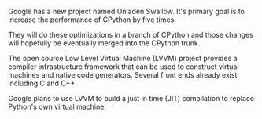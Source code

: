 Google has a new project named Unladen Swallow.  It's primary goal is to increase the performance of CPython by five times.   

They will do these optimizations in a branch of CPython and those changes will hopefully be eventually merged into the CPython trunk.

The open source Low Level Virtual Machine (LVVM) project provides a compiler infrastructure framework that can be used to construct virtual machines and native code generators.    Several front ends already exist including C and C++.  

Google plans to use LVVM to build a just in time (JIT) compilation to replace Python's own virtual machine. 
